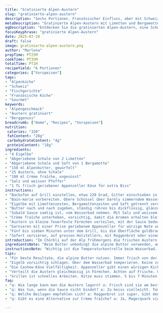 ```yaml
---
title: "Gratinierte Alpen-Austern"
slug: "gratinierte-alpen-austern"
description: "Sechs Portionen. Französischer Einfluss, aber mit Schweizer Touch. 25 Austern ohne Schale. Zitronenschale und Saft mit Orangenaroma ersetzt durch Limetten und Bergamotte. Buttermenge reduziert auf 150 ml von Butter, bevorzugt Schweizer Alpenbutter. Crème fraîche statt Rahm, leicht säuerlich. Eigelb mit Zitrus-Erlebnis in der alpinen Sauce aufgeschlagen, dann im Wasserbad auf Temperatur gebracht. Gratin kurz unter dem Grill gebräunt. Aromatisch, herzhaft, und trotzdem frisch durch die Zitrusfrüchte. Küchenalltag-tauglich, trotz französischem Ursprung. "
metaDescription: "Gratinierte Alpen-Austern mit Limetten und Bergamotte. Swiss Fusion in jedem Bissen, aromatisch und frisch aus den Schweizer Alpen."
ogDescription: "Entdecken Sie die gratinierten Alpen-Austern, eine Schweizer Köstlichkeit mit frischen Zutaten und alpinem Flair. Einfach zubereitet und köstlich."
focusKeyphrase: "gratinierte Alpen-Austern"
date: 2025-07-20
draft: false
image: gratinierte-alpen-austern.png
author: "Marlena"
prepTime: PT25M
cookTime: PT35M
totalTime: PT1H
recipeYield: "6 Portionen"
categories: ["Vorspeisen"]
tags:
- "Alpenküche"
- "Schweiz"
- "Fischgerichte"
- "Französische Küche"
- "Gourmet"
keywords:
- "Alpengeschmack"
- "Austern gratiniert"
- "Berggenuss"
breadcrumb: ["Home", "Recipes", "Vorspeisen"]
nutrition: 
 calories: "320"
 fatContent: "28g"
 carbohydrateContent: "4g"
 proteinContent: "18g"
ingredients:
- "4 Eigelbe"
- "Abgeriebene Schale von 2 Limetten"
- "Abgeriebene Schale und Saft von 1 Bergamotte"
- "150 ml Alpenbutter, gewürfelt"
- "25 Austern, ohne Schale"
- "100 ml Crème fraîche, ungesüsst"
- "Salz und weisser Pfeffer"
- "1 TL frisch geriebener Appenzeller Käse für extra Biss"
instructions:
- "Backofen auf Grill einstellen, etwa 220 Grad, Gitter einschieben in obere Position."
- "Bain-marie vorbereiten. Obere Schüssel über barely simmerndem Wasser ansetzen, aber nicht berühren."
- "Eigelbe mit Limettenzesten, Bergamottenzesten und Saft getrennt verquirlen. In die Schüssel, langsam schlagen ohne zu stocken."
- "Butter nach und nach zugeben, ständig rühren bis dickflüssig, glänzend. Temperatur genau halten, nicht zu heiss, Klumpen vermeiden."
- "Sobald Sauce samtig ist, vom Wasserbad nehmen. Mit Salz und weissem Pfeffer würzen. Abkühlen lassen, aber nicht kalt."
- "Crème fraîche unterheben, vorsichtig, damit die Aromen erhalten bleiben, und die Luftigkeit."
- "Austern in kleine feuerfeste Förmchen verteilen, mit der Sauce bedecken."
- "Garnieren mit einer Prise geriebenem Appenzeller für würzige Note und Textur."
- "Fünf bis sieben Minuten unter dem Grill, bis die Oberfläche goldbraun und leicht knusprig wird."
- "Sofort servieren, auf grossen Holztellern, mit Roggenbrot oder einem Glas trockenen Weisswein aus dem Wallis."
introduction: "Im Chörbli auf der Alp frühmorgens die frischen Austern, ohne Schale. Zitronen? Nicht heute. Limetten, frische Bergamotte bringen diese leichte, alpine Frische - gibt Pfiff. Eigelb verbinden sie alle, wird mit Butter zu einer feinen Sauce, erinnert an klassische Alpenmousseline, zum Drüberstreuen auf den Austern. Crème fraîche statt Rahm – bringt Leichtigkeit, Säure und passt zum Berg. Die Hitze vom Grill lässt alles aufblühen, die Oberfläche wird knusprig, darunter cremig. Kein Schnickschnack, sondern das Beste aus Schweizer Alpenküche. Käse, Appenzeller, fügt noch Hauch von Würzigkeit hinzu, Bodenständigkeit. So isst man in den Bergen. Schnell, raffiniert und echt."
ingredientsNote: "Beim Butter unbedingt die alpine Butter verwenden, am besten direkt von der Sennerei. Die Limetten und Bergamotte sind ein kleines Erlebnis aus der Früchtewelt, bringen nicht nur Säure, sondern auch ätherische Öle ins Gericht. Für den Käse eignet sich reifer Appenzeller, nicht zu salzig, aber charaktervoll. Die Austern sollen frisch sein, ohne Schalen, dann lassen sie sich leichter in die kleinen Gratinschalen setzen. Crème fraîche statt Rahm macht die Sauce stabiler, sie bricht beim Grill nicht so schnell. Salz und Pfeffer gehören erst ans Schluss, damit die Sauce nicht ausflockt. Die Zutatenmenge an Eigelb reduziert, damit die Sauce perfekt bindet ohne zu schwer zu sein. "
instructionsNote: "Wichtig ist die Temperaturkontrolle beim Wasserbad. Die Schüssel darf das Wasser nicht berühren, diese Methode gibt die perfekte Temperatur. Rühren braucht Geduld, langsam Butter zugeben, sonst spaltet die Sauce. Die Austern kommen unverändert frisch in kleine Förmchen. Wenn kein passendes Geschirr vorhanden, drapiert man sie in ausgebreitete Austernschalen auf ein grosses Blech mit grobem Salz. Das Salz hält sie stabil. Die Crème fraîche wird untergehoben, vorsichtig, um die Fluffigkeit nicht zu zerstören. Die Grillzeit ist kurz, 5 bis 7 Minuten reichen. Zu lang, Austern werden zu trocken. Knusprige Oberfläche ist Ziel, innen cremig – wie ein kleiner Gipfel auf der Zunge. Sofort servieren – wenn kalt, schmeckt's nur halb so gut."
tips:
- "Für beste Resultate, die alpine Butter nutzen. Immer frisch von der Sennerei. Salzige Butter bringt einen ganz anderen Geschmack. Aus eigener Herstellung ist ideal."
- "Eigelb vorsichtig schlagen. Über dem Wasserbad temperieren. Keine zu hohe Temperatur. Langsame Bewegung ist der Schlüssel. Klumpen vermeiden. Perfekte Textur schaffen."
- "Die Cashew-Käse Vielfältigkeit. Appenzeller gibt einen würzigen Kick. Reifer Käse, nicht zu salzig. Erst nach dem Mischen die Gewürze dazu. Später kommt das Aroma durch."
- "Verteilt die Austern gleichmässig in Förmchen. Achten auf Frische. Ohne Schale ist effektiver. Wer keine findet, auf rohes Salzbett legen. Stabilität ist hier wichtig."
- "Grillen ist schnelles Arbeiten. Hitze muss stimmen. 5 bis 7 Minuten. Wenn zu lange, Austern werden trocken. Und das wollen wir nicht. Knusprige Oberfläche ist Ziel."
faq:
- "q: Wie lange kann man die Austern lagern? a: Frisch sind sie am besten. Einige Stunden. Schalen brauchen Kühlen. Das hält sie lebendig und knackig."
- "q: Was tun, wenn die Sauce nicht bindet? a: Zu heiss vielleicht. Temperatur prüfen. Langsam Butter hinzufügen. Schnelles Rühren ist auch entscheidend, um Ausflocken zu vermeiden."
- "q: Welche Beilagen empfehlen sich? a: Roggenbrot ist super. Gibt den richtigen Biss dazu. Weisswein aus dem Wallis passt hervorragend. Die Geschmacksharmonie ist wichtig."
- "q: Gibt es eine Alternative zur Crème fraîche? a: Ja, Magerquark vielleicht. Weniger säuerlich. Aber eventuell schwerer. Die Textur verändert sich auch. Eventuell auch Joghurt probieren."

---
```

